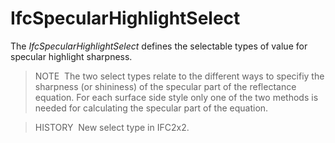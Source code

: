 # IfcSpecularHighlightSelect

The _IfcSpecularHighlightSelect_ defines the selectable types of value for specular highlight sharpness.

> NOTE&nbsp; The two select types relate to the different ways to specifiy the sharpness (or shininess) of the specular part of the reflectance equation. For each surface side style only one of the two methods is needed for calculating the specular part of the equation.

> HISTORY&nbsp; New select type in IFC2x2.
